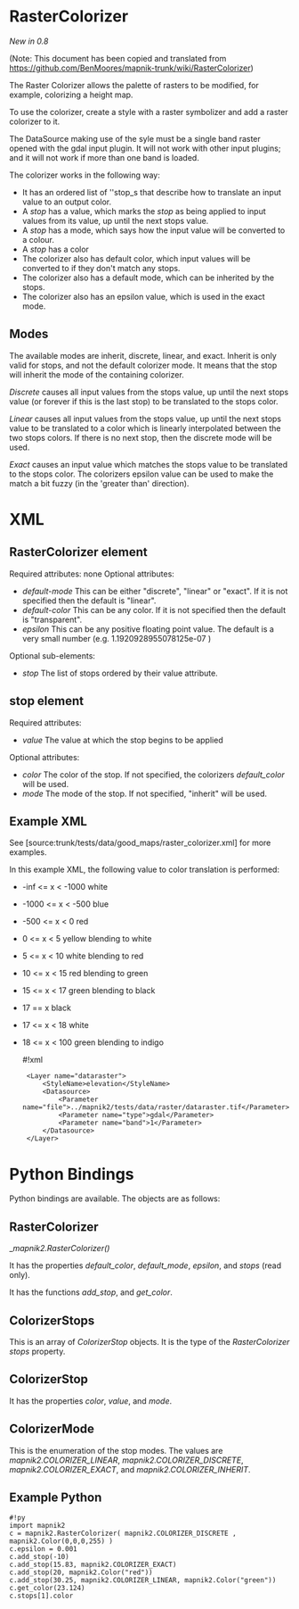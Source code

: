 <!-- Name: RasterColorizer -->
<!-- Version: 4 -->
<!-- Last-Modified: 2011/06/28 01:28:45 -->
<!-- Author: albertov -->
# RasterColorizer

*New in 0.8*

(Note: This document has been copied and translated from https://github.com/BenMoores/mapnik-trunk/wiki/RasterColorizer)

The Raster Colorizer allows the palette of rasters to be modified, for example, colorizing a height map.

To use the colorizer, create a style with a raster symbolizer and add a raster colorizer to it.

The DataSource making use of the syle must be a single band raster opened with the gdal input plugin. It will not work with other input plugins; and it will not work if more than one band is loaded.

The colorizer works in the following way:

 * It has an ordered list of ''stop_s that describe how to translate an input value to an output color.
 * A _stop_ has a value, which marks the _stop_ as being applied to input values from its value, up until the next stops value.
 * A _stop_ has a mode, which says how the input value will be converted to a colour.
 * A _stop_ has a color
 * The colorizer also has default color, which input values will be converted to if they don't match any stops.
 * The colorizer also has a default mode, which can be inherited by the stops.
 * The colorizer also has an epsilon value, which is used in the exact mode.


## Modes

The available modes are inherit, discrete, linear, and exact.
Inherit is only valid for stops, and not the default colorizer mode. It means that the stop will inherit the mode of the containing colorizer.

*Discrete* causes all input values from the stops value, up until the next stops value (or forever if this is the last stop) to be translated to the stops color.

*Linear* causes all input values from the stops value, up until the next stops value to be translated to a color which is linearly interpolated between the two stops colors. If there is no next stop, then the discrete mode will be used.

*Exact* causes an input value which matches the stops value to be translated to the stops color. The colorizers epsilon value can be used to make the match a bit fuzzy (in the 'greater than' direction).


# XML

## RasterColorizer element
Required attributes: none
Optional attributes:

 * _default-mode_ This can be either "discrete", "linear" or "exact". If it is not specified then the default is "linear".
 * _default-color_ This can be any color. If it is not specified then the default is "transparent".
 * _epsilon_ This can be any positive floating point value. The default is a very small number (e.g.  1.1920928955078125e-07 )

Optional sub-elements:

 * _stop_ The list of stops ordered by their value attribute.

## stop element

Required attributes:

 * _value_ The value at which the stop begins to be applied

Optional attributes:

 * _color_ The color of the stop. If not specified, the colorizers _default_color_ will be used.
 * _mode_ The mode of the stop. If not specified, "inherit" will be used.


## Example XML

See [source:trunk/tests/data/good_maps/raster_colorizer.xml] for more examples.

In this example XML, the following value to color translation is performed:

 * -inf <= x < -1000   white
 * -1000 <= x < -500    blue
 * -500 <= x < 0 red
 * 0 <= x < 5 yellow blending to white
 * 5 <= x < 10 white blending to red
 * 10 <= x < 15 red blending to green
 * 15 <= x < 17 green blending to black
 * 17 == x black
 * 17 <= x < 18 white
 * 18 <= x < 100 green blending to indigo


    #!xml
    <?xml version="1.0" encoding="utf-8"?>
    <Map srs="+proj=latlong +datum=WGS84">
      <Style name="elevation">
        <Rule>
          <RasterSymbolizer>
            <RasterColorizer default-mode="linear" default-color="white" epsilon="0.001">
              <stop color="blue"        value = "-1000"  />
              <stop color="red"         value = "-500"   mode = "discrete" />
              <stop color="yellow"      value = "0"      />
              <stop                     value = "5"      />
              <stop color="red"         value = "10"     />
              <stop color="green"       value = "15"     />
              <stop color="black"       value = "17"     mode = "exact"    />
              <stop color="indigo"      value = "100"    />
            </RasterColorizer>
          </RasterSymbolizer>
        </Rule>
      </Style>
    
        <Layer name="dataraster">
            <StyleName>elevation</StyleName>
            <Datasource>
                <Parameter name="file">../mapnik2/tests/data/raster/dataraster.tif</Parameter>
                <Parameter name="type">gdal</Parameter>
                <Parameter name="band">1</Parameter>
            </Datasource>
        </Layer>
    
    </Map>


# Python Bindings

Python bindings are available. The objects are as follows:

## RasterColorizer

__mapnik2.RasterColorizer()_

It has the properties _default_color_, _default_mode_, _epsilon_, and _stops_ (read only).

It has the functions _add_stop_, and _get_color_.

## ColorizerStops

This is an array of _ColorizerStop_ objects. It is the type of the _RasterColorizer_ _stops_ property.

## ColorizerStop

It has the properties _color_, _value_, and _mode_.

## ColorizerMode

This is the enumeration of the stop modes. The values are _mapnik2.COLORIZER_LINEAR_, _mapnik2.COLORIZER_DISCRETE_, _mapnik2.COLORIZER_EXACT_, and _mapnik2.COLORIZER_INHERIT_.

## Example Python


    #!py
    import mapnik2
    c = mapnik2.RasterColorizer( mapnik2.COLORIZER_DISCRETE , mapnik2.Color(0,0,0,255) )
    c.epsilon = 0.001
    c.add_stop(-10)
    c.add_stop(15.83, mapnik2.COLORIZER_EXACT)
    c.add_stop(20, mapnik2.Color("red"))
    c.add_stop(30.25, mapnik2.COLORIZER_LINEAR, mapnik2.Color("green"))
    c.get_color(23.124)
    c.stops[1].color